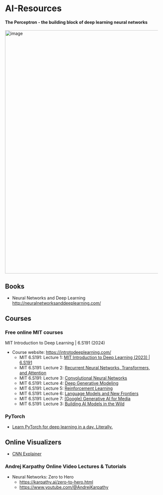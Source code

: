 # AI-Resources

#### The Perceptron - the building block of deep learning neural networks
<img width="802" alt="image" src="https://github.com/user-attachments/assets/e5f0881e-cc67-4058-a83d-77f49b094a02" />

## Books

* Neural Networks and Deep Learning
http://neuralnetworksanddeeplearning.com/

## Courses

### Free online MIT courses

MIT Introduction to Deep Learning | 6.S191 (2024)
* Course website: https://introtodeeplearning.com/
  * MIT 6.S191: Lecture 1: [MIT Introduction to Deep Learning (2023) | 6.S191](https://youtu.be/ErnWZxJovaM)
  * MIT 6.S191: Lecture 2: [Recurrent Neural Networks, Transformers, and Attention](https://youtu.be/dqoEU9Ac3ek)
  * MIT 6.S191: Lecture 3: [Convolutional Neural Networks](https://youtu.be/2xqkSUhmmXU)
  * MIT 6.S191: Lecture 4: [Deep Generative Modeling](https://youtu.be/Dmm4UG-6jxA?si)
  * MIT 6.S191: Lecture 5: [Reinforcement Learning](https://youtu.be/8JVRbHAVCws)
  * MIT 6.S191: Lecture 6: [Language Models and New Frontiers](https://youtu.be/N1fbskTpwZ0)
  * MIT 6.S191: Lecture 7: [(Google) Generative AI for Media](https://youtu.be/P7Hkh2zOGQ0)
  * MIT 6.S191: Lecture 3: [Building AI Models in the Wild](https://youtu.be/ZAGiinWiFsE)

### PyTorch

* [Learn PyTorch for deep learning in a day. Literally.](https://youtu.be/Z_ikDlimN6A)

## Online Visualizers

* [CNN Explainer](https://poloclub.github.io/cnn-explainer/)

### Andrej Karpathy Online Video Lectures & Tutorials

* Neural Networks: Zero to Hero
  * https://karpathy.ai/zero-to-hero.html
  * https://www.youtube.com/@AndrejKarpathy
